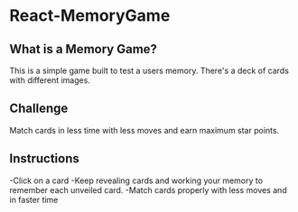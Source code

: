 # React-MemoryGame

## What is a Memory Game?

This is a simple game built to test a users memory. There's a deck of cards with different images. 

## Challenge

Match cards in less time with less moves and earn maximum star points.

## Instructions

-Click on a card
-Keep revealing cards and working your memory to remember each unveiled card.
-Match cards properly with less moves and in faster time
